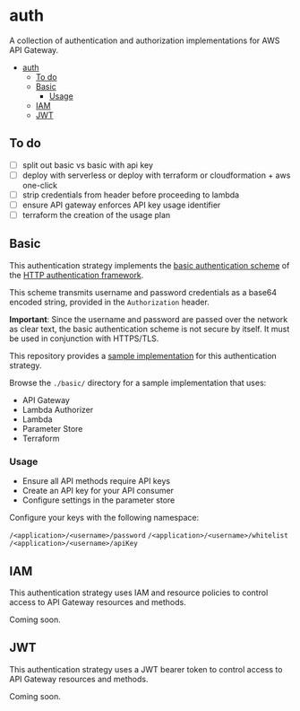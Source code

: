 # auth

A collection of authentication and authorization implementations for AWS API Gateway.

[basic authentication scheme]: https://developer.mozilla.org/en-US/docs/Web/HTTP/Authentication#Basic_authentication_scheme
[HTTP authentication framework]: https://developer.mozilla.org/en-US/docs/Web/HTTP/Authentication#The_general_HTTP_authentication_framework

- [auth](#auth)
  - [To do](#to-do)
  - [Basic](#basic)
    - [Usage](#usage)
  - [IAM](#iam)
  - [JWT](#jwt)

## To do

- [ ] split out basic vs basic with api key
- [ ] deploy with serverless or deploy with terraform or cloudformation + aws one-click
- [ ] strip credentials from header before proceeding to lambda
- [ ] ensure API gateway enforces API key usage identifier
- [ ] terraform the creation of the usage plan

## Basic

This authentication strategy implements the [basic authentication scheme] of the [HTTP authentication framework].

This scheme transmits username and password credentials as a base64 encoded string, provided in the `Authorization` header.

**Important**: Since the username and password are passed over the network as clear text, the basic authentication scheme is not secure by itself. It must be used in conjunction with HTTPS/TLS.

This repository provides a [sample implementation](./basic/README.md) for this authentication strategy.

Browse the `./basic/` directory for a sample implementation that uses:

- API Gateway
- Lambda Authorizer
- Lambda
- Parameter Store
- Terraform

### Usage

- Ensure all API methods require API keys
- Create an API key for your API consumer
- Configure settings in the parameter store

Configure your keys with the following namespace:

`/<application>/<username>/password`
`/<application>/<username>/whitelist`
`/<application>/<username>/apiKey`

## IAM

This authentication strategy uses IAM and resource policies to control access to API Gateway resources and methods.

Coming soon.

## JWT

This authentication strategy uses a JWT bearer token to control access to API Gateway resources and methods.

Coming soon.
